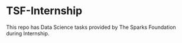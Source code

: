# TSF-Internship
This repo has Data Science tasks provided by The Sparks Foundation during Internship.
